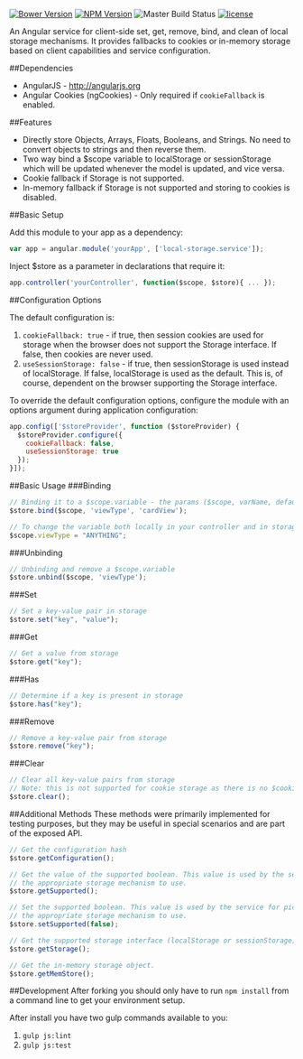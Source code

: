[![Bower Version](https://img.shields.io/bower/v/ng-local-storage-service.svg)](https://github.com/justinsa/angular-local-storage-service)
[![NPM Version](https://img.shields.io/npm/v/ng-local-storage-service.svg)](https://www.npmjs.com/package/ng-local-storage-service)
![Master Build Status](https://codeship.com/projects/eedc85e0-33d1-0133-56cd-7a6ac2bad7d6/status?branch=master)
[![license](https://img.shields.io/badge/license-MIT-brightgreen.svg?style=flat)](https://github.com/justinsa/angular-local-storage-service/blob/master/LICENSE)

An Angular service for client-side set, get, remove, bind, and clean of local storage mechanisms. It provides fallbacks to cookies or in-memory storage based on client capabilities and service configuration.

##Dependencies

* AngularJS - http://angularjs.org
* Angular Cookies (ngCookies) - Only required if ```cookieFallback``` is enabled.

##Features

* Directly store Objects, Arrays, Floats, Booleans, and Strings. No need to convert objects to strings and then reverse them.
* Two way bind a $scope variable to localStorage or sessionStorage which will be updated whenever the model is updated, and vice versa.
* Cookie fallback if Storage is not supported.
* In-memory fallback if Storage is not supported and storing to cookies is disabled.

##Basic Setup

Add this module to your app as a dependency:
```JAVASCRIPT
var app = angular.module('yourApp', ['local-storage.service']);
```

Inject $store as a parameter in declarations that require it:
```JAVASCRIPT
app.controller('yourController', function($scope, $store){ ... });
```

##Configuration Options

The default configuration is:

1. ```cookieFallback: true``` - if true, then session cookies are used for storage when the browser does not support the Storage interface. If false, then cookies are never used.
2. ```useSessionStorage: false``` - if true, then sessionStorage is used instead of localStorage. If false, localStorage is used as the default. This is, of course, dependent on the browser supporting the Storage interface.

To override the default configuration options, configure the module with an options argument during application configuration:
```JAVASCRIPT
app.config(['$storeProvider', function ($storeProvider) {
  $storeProvider.configure({
    cookieFallback: false,
    useSessionStorage: true
  });
}]);
```

##Basic Usage
###Binding
```JAVASCRIPT
// Binding it to a $scope.variable - the params ($scope, varName, defaultValue(optional))
$store.bind($scope, 'viewType', 'cardView');

// To change the variable both locally in your controller and in storage
$scope.viewType = "ANYTHING";
```

###Unbinding
```JAVASCRIPT
// Unbinding and remove a $scope.variable
$store.unbind($scope, 'viewType');
```

###Set
```JAVASCRIPT
// Set a key-value pair in storage
$store.set("key", "value");
```

###Get
```JAVASCRIPT
// Get a value from storage
$store.get("key");
```

###Has
```JAVASCRIPT
// Determine if a key is present in storage
$store.has("key");
```

###Remove
```JAVASCRIPT
// Remove a key-value pair from storage
$store.remove("key");
```

###Clear
```JAVASCRIPT
// Clear all key-value pairs from storage
// Note: this is not supported for cookie storage as there is no $cookie service support for such an action.
$store.clear();
```

##Additional Methods
These methods were primarily implemented for testing purposes, but they may be useful in special scenarios and are part of the exposed API.

```JAVASCRIPT
// Get the configuration hash
$store.getConfiguration();
```

```JAVASCRIPT
// Get the value of the supported boolean. This value is used by the service for picking
// the appropriate storage mechanism to use.
$store.getSupported();
```

```JAVASCRIPT
// Set the supported boolean. This value is used by the service for picking
// the appropriate storage mechanism to use.
$store.setSupported(false);
```

```JAVASCRIPT
// Get the supported storage interface (localStorage or sessionStorage). This variable will be undefined if the Storage interface is not supported.
$store.getStorage();
```

```JAVASCRIPT
// Get the in-memory storage object.
$store.getMemStore();
```

##Development
After forking you should only have to run ```npm install``` from a command line to get your environment setup.

After install you have two gulp commands available to you:

1. ```gulp js:lint```
2. ```gulp js:test```
